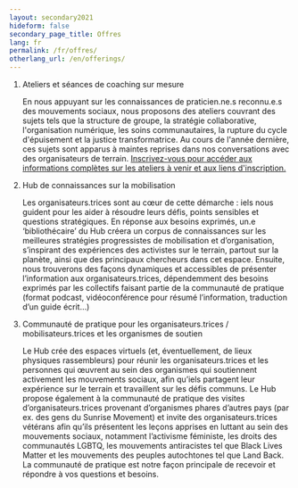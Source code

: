 ```yaml
---
layout: secondary2021
hideform: false
secondary_page_title: Offres
lang: fr
permalink: /fr/offres/
otherlang_url: /en/offerings/
---
```

<ol>
  <li>Ateliers et séances de coaching sur mesure
    <p>En nous appuyant sur les connaissances de
    praticien.ne.s reconnu.e.s des mouvements sociaux,
    nous proposons des ateliers couvrant des sujets
    tels que la structure de groupe, la stratégie
    collaborative, l'organisation numérique, les soins
    communautaires, la rupture du cycle d'épuisement et
    la justice transformatrice. Au cours de l'année
    dernière, ces sujets sont apparus à maintes
    reprises dans nos conversations avec des
    organisateurs de terrain. <a href="#inscription">Inscrivez-vous pour accéder aux
    informations complètes sur les ateliers à venir et
    aux liens d'inscription.</a></p>
  </li>
  <li>Hub de connaissances sur la mobilisation
    <p>Les organisateurs.trices sont au cœur de cette
    démarche : iels nous guident pour les aider à
    résoudre leurs défis, points sensibles et questions
    stratégiques. En réponse aux besoins exprimés, un.e
    ‘bibliothécaire’ du Hub créera un corpus de
    connaissances sur les meilleures stratégies
    progressistes de mobilisation et d’organisation,
    s’inspirant des expériences des activistes sur le
    terrain, partout sur la planète, ainsi que des
    principaux chercheurs dans cet espace. Ensuite,
    nous trouverons des façons dynamiques et
    accessibles de présenter l’information aux
    organisateurs.trices, dépendemment des besoins
    exprimés par les collectifs faisant partie de la
    communauté de pratique (format podcast,
    vidéoconférence pour résumé l’information,
    traduction d’un guide écrit…)</p>
  </li>
  <li>Communauté de pratique pour les
  organisateurs.trices / mobilisateurs.trices et les
  organismes de soutien
    <p>Le Hub crée des espaces virtuels (et,
    éventuellement, de lieux physiques rassembleurs)
    pour réunir les organisateurs.trices et les
    personnes qui œuvrent au sein des organismes qui
    soutiennent activement les mouvements sociaux, afin
    qu’iels partagent leur expérience sur le terrain et
    travaillent sur les défis communs. Le Hub propose
    également à la communauté de pratique des visites
    d’organisateurs.trices provenant d’organismes
    phares d’autres pays (par ex. des gens du Sunrise
    Movement) et invite des organisateurs.trices
    vétérans afin qu’ils présentent les leçons apprises
    en luttant au sein des mouvements sociaux,
    notamment l’activisme féministe, les droits des
    communautés LGBTQ, les mouvements antiracistes tel
    que Black Lives Matter et les mouvements des
    peuples autochtones tel que Land Back. La
    communauté de pratique est notre façon principale
    de recevoir et répondre à vos questions et
    besoins.</p>
  </li>
</ol>
